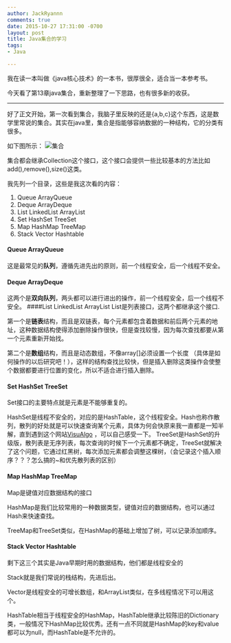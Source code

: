 ```yaml
---
author: JackRyannn
comments: true
date: 2015-10-27 17:31:00 -0700
layout: post
title: Java集合的学习
tags:
- Java

---
```

我在读一本叫做《java核心技术》的一本书，很厚很全，适合当一本参考书。

今天看了第13章java集合，重新整理了一下思路，也有很多新的收获。
***
  好了正文开始，第一次看到集合，我脑子里反映的还是{a,b,c}这个东西，这是数学里常说的集合。其实在java里，集合是指能够容纳数据的一种结构，它的分类有很多。
  
  如下图所示：
  ![集合](http://p.blog.csdn.net/images/p_blog_csdn_net/EvanLiu/map.bmp)
  
  
  集合都会继承Collection这个接口，这个接口会提供一些比较基本的方法比如add(),remove(),size()这类。
  
  我先列一个目录，这些是我这次看的内容：
  
  1. Queue ArrayQueue 
  2. Deque ArrayDeque
  3. List LinkedList ArrayList
  4. Set HashSet TreeSet
  5. Map HashMap TreeMap
  6. Stack Vector Hashtable
  
#### Queue ArrayQueue 
这是最常见的**队列**，遵循先进先出的原则，前一个线程安全，后一个线程不安全。
#### Deque ArrayDeque
这两个是**双向队列**，两头都可以进行进出的操作，前一个线程安全，后一个线程不安全。
####List LinkedList ArrayList
List是列表接口，这两个都继承这个接口.

第一个是**链表**结构，而且是双链表，每个元素都包含着数据和前后两个元素的地址，这种数据结构使得添加删除操作很快，但是查找较慢，因为每次查找都要从第一个元素重新开始找。

第二个是**数组**结构，而且是动态数组，不像array[]必须设置一个长度
（具体是如何操作的以后研究吧！），这样的结构查找比较快，但是插入删除这类操作会使整个数据都要进行位置的变化，所以不适合进行插入删除。

#### Set HashSet TreeSet
Set接口的主要特点就是元素是不能够重复的。 

HashSet是线程不安全的，对应的是HashTable，这个线程安全。Hash也称作散列，散列的好处就是可以快速查询某个元素，具体为何会快原来我一直都是一知半解，直到遇到这个网站[VisuAlgo](http://zh.visualgo.net/) ，可以自己感受一下。
TreeSet是HashSet的升级版，散列表是无序列表，每次查询的时候下一个元素都不确定，TreeSet就解决了这个问题，它通过红黑树，每次添加元素都会调整这棵树，（会记录这个插入顺序？？？怎么搞的~和优先散列表的区别）
#### Map HashMap TreeMap
Map是键值对应数据结构的接口

HashMap是我们比较常用的一种数据类型，键值对应的数据结构，也可以通过Hash来快速查找。

TreeMap和TreeSet类似，在HashMap的基础上增加了树，可以记录添加顺序。
#### Stack Vector Hashtable
剩下这三个其实是Java早期时用的数据结构，他们都是线程安全的


Stack就是我们常说的栈结构，先进后出。

Vector是线程安全的可增长数组，和ArrayList类似，在多线程情况下可以用这个。

HashTable相当于线程安全的HashMap，HashTable继承比较陈旧的Dictionary类，一般情况下HashMap比较优秀。还有一点不同就是HashMap的key和value都可以为null，而HashTable是不允许的。
  
  
  
  
  
  
